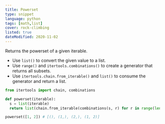 ```yaml
---
title: Powerset
type: snippet
language: python
tags: [math,list]
cover: rock-climbing
listed: true
dateModified: 2020-11-02
---
```


Returns the powerset of a given iterable.

- Use `list()` to convert the given value to a list.
- Use `range()` and `itertools.combinations()` to create a generator that returns all subsets.
- Use `itertools.chain.from_iterable()` and `list()` to consume the generator and return a list.

```py
from itertools import chain, combinations

def powerset(iterable):
  s = list(iterable)
  return list(chain.from_iterable(combinations(s, r) for r in range(len(s)+1)))

powerset([1, 2]) # [(), (1,), (2,), (1, 2)]
```
